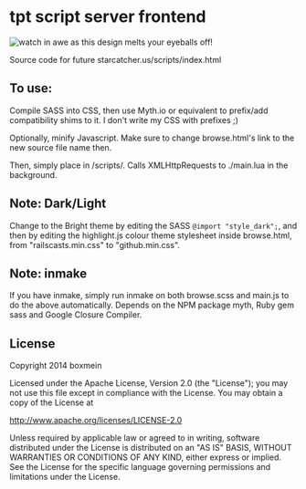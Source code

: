 # tpt script server frontend

![watch in awe as this design melts your eyeballs off!](http://i.imgur.com/tpKXDpa.png)

Source code for future starcatcher.us/scripts/index.html

## To use: 

Compile SASS into CSS, then use Myth.io or equivalent to prefix/add 
compatibility shims to it. I don't write my CSS with prefixes ;)

Optionally, minify Javascript. Make sure to change browse.html's link to
the new source file name then.

Then, simply place in /scripts/. Calls XMLHttpRequests to ./main.lua in the 
background.

## Note: Dark/Light

Change to the Bright theme by editing the SASS `@import "style_dark";`, and 
then by editing the highlight.js colour theme stylesheet inside browse.html,
from "railscasts.min.css" to "github.min.css".

## Note: inmake

If you have inmake, simply run inmake on both browse.scss and main.js to do the
above automatically. Depends on the NPM package myth, Ruby gem sass and Google 
Closure Compiler.

## License

Copyright 2014 boxmein

Licensed under the Apache License, Version 2.0 (the "License"); you may not use this file except in compliance with the License. You may obtain a copy of the License at

http://www.apache.org/licenses/LICENSE-2.0

Unless required by applicable law or agreed to in writing, software distributed under the License is distributed on an "AS IS" BASIS, WITHOUT WARRANTIES OR CONDITIONS OF ANY KIND, either express or implied. See the License for the specific language governing permissions and limitations under the License.